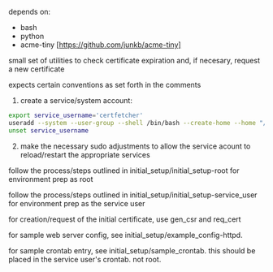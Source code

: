depends on:
- bash
- python
- acme-tiny [https://github.com/junkb/acme-tiny]

small set of utilities to check certificate expiration and, if necesary, request a new certificate

expects certain conventions as set forth in the comments

1. create a service/system account:

```bash
export service_username='certfetcher'
useradd --system --user-group --shell /bin/bash --create-home --home "/var/lib/${service_username}" --comment 'pki certificate fetcher' "${service_username}"
unset service_username
```

2. make the necessary sudo adjustments to allow the service acount to reload/restart the appropriate services

follow the process/steps outlined in initial_setup/initial_setup-root for environment prep as root

follow the process/steps outlined in initial_setup/initial_setup-service_user for environment prep as the service user

for creation/request of the initial certificate, use gen_csr and req_cert


for sample web server config, see initial_setup/example_config-httpd.

for sample crontab entry, see initial_setup/sample_crontab.  this should be placed in the service user's crontab.  not root.

